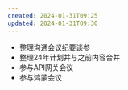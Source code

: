 ```yaml
---
created: 2024-01-31T09:25
updated: 2024-01-31T09:30
---
```

- 整理沟通会议纪要谈参
- 整理24年计划并与之前内容合并
- 参与API网关会议
- 参与鸿蒙会议